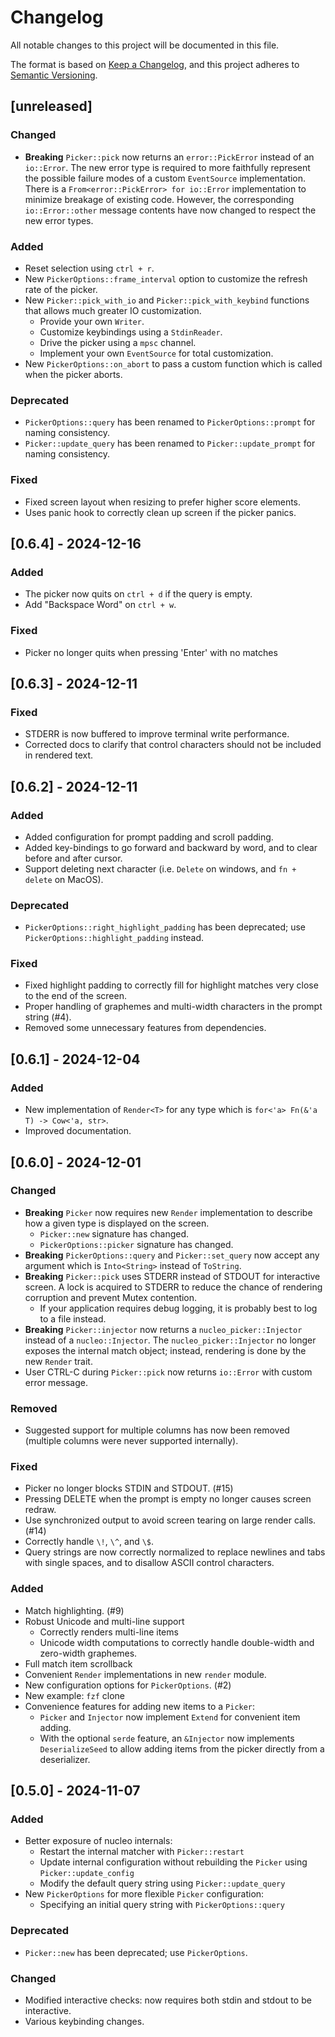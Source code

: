 # Changelog

All notable changes to this project will be documented in this file.

The format is based on [Keep a Changelog](https://keepachangelog.com/en/1.1.0/),
and this project adheres to [Semantic Versioning](https://semver.org/spec/v2.0.0.html).

## [unreleased]

### Changed
- **Breaking** `Picker::pick` now returns an `error::PickError` instead of an `io::Error`.
  The new error type is required to more faithfully represent the possible failure modes of a custom `EventSource` implementation.
  There is a `From<error::PickError> for io::Error` implementation to minimize breakage of existing code.
  However, the corresponding `io::Error::other` message contents have now changed to respect the new error types.

### Added
- Reset selection using `ctrl + r`.
- New `PickerOptions::frame_interval` option to customize the refresh rate of the picker.
- New `Picker::pick_with_io` and `Picker::pick_with_keybind` functions that allows much greater IO customization.
  - Provide your own `Writer`.
  - Customize keybindings using a `StdinReader`.
  - Drive the picker using a `mpsc` channel.
  - Implement your own `EventSource` for total customization.
- New `PickerOptions::on_abort` to pass a custom function which is called when the picker aborts.

### Deprecated
- `PickerOptions::query` has been renamed to `PickerOptions::prompt` for naming consistency.
- `Picker::update_query` has been renamed to `Picker::update_prompt` for naming consistency.

### Fixed
- Fixed screen layout when resizing to prefer higher score elements.
- Uses panic hook to correctly clean up screen if the picker panics.

## [0.6.4] - 2024-12-16

### Added
- The picker now quits on `ctrl + d` if the query is empty.
- Add "Backspace Word" on `ctrl + w`.

### Fixed
- Picker no longer quits when pressing 'Enter' with no matches

## [0.6.3] - 2024-12-11

### Fixed
- STDERR is now buffered to improve terminal write performance.
- Corrected docs to clarify that control characters should not be included in rendered text.

## [0.6.2] - 2024-12-11

### Added
- Added configuration for prompt padding and scroll padding.
- Added key-bindings to go forward and backward by word, and to clear before and after cursor.
- Support deleting next character (i.e. `Delete` on windows, and `fn + delete` on MacOS).

### Deprecated
- `PickerOptions::right_highlight_padding` has been deprecated; use `PickerOptions::highlight_padding` instead.

### Fixed
- Fixed highlight padding to correctly fill for highlight matches very close to the end of the screen.
- Proper handling of graphemes and multi-width characters in the prompt string (#4).
- Removed some unnecessary features from dependencies.

## [0.6.1] - 2024-12-04

### Added
- New implementation of `Render<T>` for any type which is `for<'a> Fn(&'a T) -> Cow<'a, str>`.
- Improved documentation.

## [0.6.0] - 2024-12-01

### Changed
- **Breaking** `Picker` now requires new `Render` implementation to describe how a given type is displayed on the screen.
  - `Picker::new` signature has changed.
  - `PickerOptions::picker` signature has changed.
- **Breaking** `PickerOptions::query` and `Picker::set_query` now accept any argument which is `Into<String>` instead of `ToString`.
- **Breaking** `Picker::pick` uses STDERR instead of STDOUT for interactive screen.
    A lock is acquired to STDERR to reduce the chance of rendering corruption and prevent Mutex contention.
  - If your application requires debug logging, it is probably best to log to a file instead.
- **Breaking** `Picker::injector` now returns a `nucleo_picker::Injector` instead of a `nucleo::Injector`. The `nucleo_picker::Injector` no longer exposes the internal match object; instead, rendering is done by the new `Render` trait.
- User CTRL-C during `Picker::pick` now returns `io::Error` with custom error message.

### Removed
- Suggested support for multiple columns has now been removed (multiple columns were never supported internally).

### Fixed
- Picker no longer blocks STDIN and STDOUT. (#15)
- Pressing DELETE when the prompt is empty no longer causes screen redraw.
- Use synchronized output to avoid screen tearing on large render calls. (#14)
- Correctly handle `\!`, `\^`, and `\$`.
- Query strings are now correctly normalized to replace newlines and tabs with single spaces, and to disallow ASCII control characters.

### Added
- Match highlighting. (#9)
- Robust Unicode and multi-line support
  - Correctly renders multi-line items
  - Unicode width computations to correctly handle double-width and zero-width graphemes.
- Full match item scrollback
- Convenient `Render` implementations in new `render` module.
- New configuration options for `PickerOptions`. (#2)
- New example: `fzf` clone
- Convenience features for adding new items to a `Picker`:
  - `Picker` and `Injector` now implement `Extend` for convenient item adding.
  - With the optional `serde` feature, an `&Injector` now implements `DeserializeSeed` to allow adding items from the picker directly from a deserializer.

## [0.5.0] - 2024-11-07

### Added
- Better exposure of nucleo internals:
  - Restart the internal matcher with `Picker::restart`
  - Update internal configuration without rebuilding the `Picker` using `Picker::update_config`
  - Modify the default query string using `Picker::update_query`
- New `PickerOptions` for more flexible `Picker` configuration:
  - Specifying an initial query string with `PickerOptions::query`

### Deprecated
- `Picker::new` has been deprecated; use `PickerOptions`.

### Changed
- Modified interactive checks: now requires both stdin and stdout to be interactive.
- Various keybinding changes.
